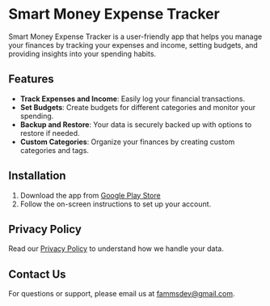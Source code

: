 # Smart Money Expense Tracker

Smart Money Expense Tracker is a user-friendly app that helps you manage your finances by tracking your expenses and income, setting budgets, and providing insights into your spending habits.

## Features
- **Track Expenses and Income**: Easily log your financial transactions.
- **Set Budgets**: Create budgets for different categories and monitor your spending.
- **Backup and Restore**: Your data is securely backed up with options to restore if needed.
- **Custom Categories**: Organize your finances by creating custom categories and tags.

## Installation
1. Download the app from [Google Play Store](#)
2. Follow the on-screen instructions to set up your account.

## Privacy Policy
Read our [Privacy Policy](https://fammsdev.github.io/smart-money-privacy-policy/privacy-policy.html) to understand how we handle your data.

## Contact Us
For questions or support, please email us at [fammsdev@gmail.com](mailto:fammsdev@gmail.com).

